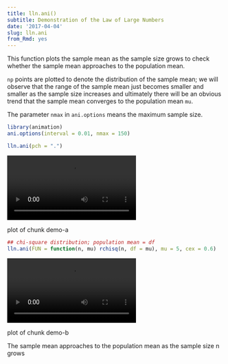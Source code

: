 ```yaml
---
title: lln.ani()
subtitle: Demonstration of the Law of Large Numbers
date: '2017-04-04'
slug: lln.ani
from_Rmd: yes
---
```


This function plots the sample mean as the sample size grows to check whether
the sample mean approaches to the population mean.

`np` points are plotted to denote the distribution of the sample mean;
we will observe that the range of the sample mean just becomes smaller and
smaller as the sample size increases and ultimately there will be an obvious
trend that the sample mean converges to the population mean `mu`.

The parameter `nmax` in `ani.options` means the maximum
sample size.

 

```r
library(animation)
ani.options(interval = 0.01, nmax = 150)

lln.ani(pch = ".")
```

<video controls loop autoplay><source src="/figures/animation/example/lln-ani/demo-a.mp4" /><p>plot of chunk demo-a</p></video>


```r
## chi-square distribution; population mean = df
lln.ani(FUN = function(n, mu) rchisq(n, df = mu), mu = 5, cex = 0.6)
```

<video controls loop autoplay><source src="/figures/animation/example/lln-ani/demo-b.mp4" /><p>plot of chunk demo-b</p></video>

The sample mean approaches to the population mean as the sample size n grows
